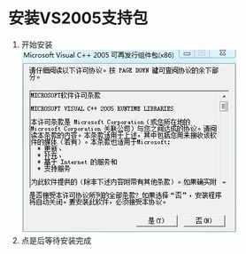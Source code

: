 # 安装VS2005支持包

1. 开始安装                                        
   ![](/assets/2005-1.jpg)
2. 点是后等待安装完成



